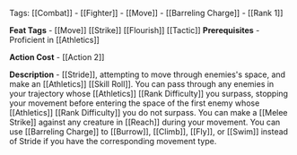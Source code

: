 Tags: [[Combat]] - [[Fighter]] - [[Move]] - [[Barreling Charge]] - [[Rank 1]]

**Feat Tags** - [[Move]] [[Strike]] [[Flourish]] [[Tactic]]
**Prerequisites** - Proficient in [[Athletics]]

**Action Cost** - [[Action 2]]

**Description** - [[Stride]], attempting to move through enemies's space, and make an [[Athletics]] [[Skill Roll]]. You can pass through any enemies in your trajectory whose [[Athletics]] [[Rank Difficulty]] you surpass, stopping your movement before entering the space of the first enemy whose [[Athletics]] [[Rank Difficulty]] you do not surpass. You can make a [[Melee Strike]] against any creature in [[Reach]] during your movement. You can use [[Barreling Charge]] to [[Burrow]], [[Climb]], [[Fly]], or [[Swim]] instead of Stride if you have the corresponding movement type.